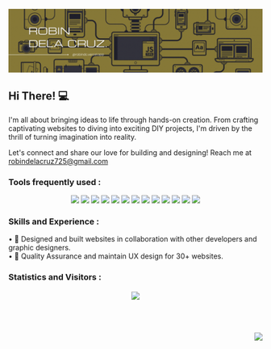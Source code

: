 [![@robindc](https://github.com/robin-dc/robin-dc/blob/main/robindc.gif)](https://robindc.vercel.app)

## Hi There! 💻
I'm all about bringing ideas to life through hands-on creation. From crafting captivating websites to diving into exciting DIY projects, I'm driven by the thrill of turning imagination into reality. 

Let's connect and share our love for building and designing! Reach me at robindelacruz725@gmail.com

### Tools frequently used :
<div align="center">
<img src="https://img.shields.io/badge/html5-%23E34F26.svg?style=for-the-badge&logo=html5&logoColor=white">   <img src="https://img.shields.io/badge/css3%20-%2314354C.svg?&style=for-the-badge&logo=css3&logoColor=white">   <img src="https://img.shields.io/badge/javascript%20-%23323330.svg?&style=for-the-badge&logo=javascript&logoColor=%23F7DF1E"> <img src="http://img.shields.io/badge/-Visual%20Studio-000000?style=for-the-badge&logo=Visual-studio-code&logoColor=blue">  <img src="https://img.shields.io/badge/git%20-3d2d00.svg?&style=for-the-badge&logo=git&logoColor=#E34F26"/> <img src="https://img.shields.io/badge/-materialize%20-ec6d71.svg?style=for-the-badge&logo=mui&logoColor=ffffff"> <img src="http://img.shields.io/badge/-Adobe%20XD-2a0134?style=for-the-badge&logo=Adobe-xd&logoColor=#FF61F6">  <img src="https://img.shields.io/badge/react%20-%2320232a.svg?&style=for-the-badge&logo=react&logoColor=%2361DAFB"/>  <img src="https://img.shields.io/badge/-tailwind-0375A1?.svg?&style=for-the-badge&logo=tailwind css&logoColor=0f172a"/>  <img src="https://img.shields.io/badge/-redux-6528e0?.svg?&style=for-the-badge&logo=redux&logoColor=white"/>  <img src="https://img.shields.io/badge/-mocha chai-8d6748?.svg?&style=for-the-badge&logo=mocha&logoColor=white"/>  <img src="https://img.shields.io/badge/-npm-990000?.svg?&style=for-the-badge&logo=npm&logoColor=white"/>  <img src="https://img.shields.io/badge/-postman-ff6c37?.svg?&style=for-the-badge&logo=postman&logoColor=white"/>

</div>


### Skills and Experience : 
• 🌻 Designed and built websites in collaboration with other developers and graphic designers.<br />
• 💼 Quality Assurance and maintain UX design for 30+ websites.


### Statistics and Visitors :
<div align="center">
<a href="https://www.linkedin.com/in/robin-dela-cruz-12247023b/">
  <img align="center" src="https://github-readme-stats.vercel.app/api/top-langs/?username=robin-dc&langs_count=8&layout=compact&theme=material-palenight&hide=html,Tcl" /></div>
<br />
<br />
<br />
<p align="right">
  <img src="https://profile-counter.glitch.me/{robin-dc}/count.svg" />
 </p>

